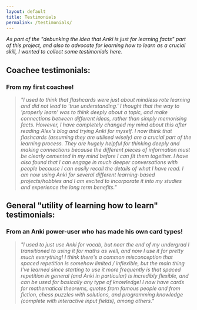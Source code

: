 ```yaml
---
layout: default
title: Testimonials
permalink: /testimonials/
---
```


*As part of the "debunking the idea that Anki is just for learning facts" part of this project, and also to advocate for learning how to learn as a crucial skill, I wanted to collect some testimonials here.*

## Coachee testimonials:
### From my first coachee!
> *"I used to think that flashcards were just about mindless rote learning and did not lead to 'true understanding.' I thought that the way to 'properly learn' was to think deeply about a topic, and make connections between different ideas, rather than simply memorising facts. However, I have completely changed my mind about this after reading Alex's blog and trying Anki for myself. I now think that flashcards (assuming they are utilised wisely) are a crucial part of the learning process. They are hugely helpful for thinking deeply and making connections because the different pieces of information must be clearly cemented in my mind before I can fit them together. I have also found that I can engage in much deeper conversations with people because I can easily recall the details of what I have read. I am now using Anki for several different learning-based projects/hobbies and I am excited to incorporate it into my studies and experience the long term benefits."*

## General "utility of learning how to learn" testimonials:
### From an Anki power-user who has made his own card types!
> *"I used to just use Anki for vocab, but near the end of my undergrad I transitioned to using it for maths as well, and now I use it for pretty much everything! I think there's a common misconception that spaced repetition is somehow limited / inflexible, but the main thing I've learned since starting to use it more frequently is that spaced repetition in general (and Anki in particular) is incredibly flexible, and can be used for basically any type of knowledge! I now have cards for mathematical theorems, quotes from famous people and from fiction, chess puzzles with solutions, and programming knowledge (complete with interactive input fields), among others."*